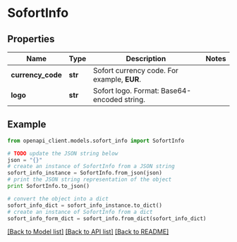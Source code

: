 # SofortInfo


## Properties
Name | Type | Description | Notes
------------ | ------------- | ------------- | -------------
**currency_code** | **str** | Sofort currency code. For example, **EUR**. | 
**logo** | **str** | Sofort logo. Format: Base64-encoded string. | 

## Example

```python
from openapi_client.models.sofort_info import SofortInfo

# TODO update the JSON string below
json = "{}"
# create an instance of SofortInfo from a JSON string
sofort_info_instance = SofortInfo.from_json(json)
# print the JSON string representation of the object
print SofortInfo.to_json()

# convert the object into a dict
sofort_info_dict = sofort_info_instance.to_dict()
# create an instance of SofortInfo from a dict
sofort_info_form_dict = sofort_info.from_dict(sofort_info_dict)
```
[[Back to Model list]](../README.md#documentation-for-models) [[Back to API list]](../README.md#documentation-for-api-endpoints) [[Back to README]](../README.md)


